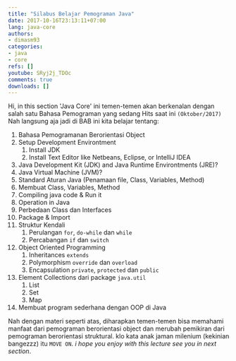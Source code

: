 ```yaml
---
title: "Silabus Belajar Pemograman Java"
date: 2017-10-16T23:13:11+07:00
lang: java-core
authors:
- dimasm93
categories:
- java
- core
refs: []
youtube: SRyj2j_TDOc
comments: true
downloads: []
---
```


Hi, in this section 'Java Core' ini temen-temen akan berkenalan dengan salah satu Bahasa Pemograman yang sedang Hits saat ini `(Oktober/2017)` Nah langsung aja jadi di BAB ini kita belajar tentang:

<!--more-->
1. Bahasa Pemogramanan Berorientasi Object
2. Setup Development Environtment
    1. Install JDK
    2. Install Text Editor like Netbeans, Eclipse, or IntelliJ IDEA
3. Java Development Kit (JDK) and Java Runtime Environtments (JRE)?
4. Java Virtual Machine (JVM)?
5. Standard Aturan Java (Penamaan file, Class, Variables, Method)
6. Membuat Class, Variables, Method
7. Compiling java code & Run it
8. Operation in Java
9. Perbedaan Class dan Interfaces
10. Package & Import
11. Struktur Kendali
    1. Perulangan `for`, `do-while` dan `while`
    2. Percabangan `if` dan `switch`
12. Object Oriented Programming
    1. Inheritances `extends`
    2. Polymorphism `override` dan `overload`
    3. Encapsulation `private`, `protected` dan `public`
13. Element Collections dari package `java.util`
    1. List
    2. Set
    3. Map
14. Membuat program sederhana dengan OOP di Java

Nah dengan materi seperti atas, diharapkan temen-temen bisa memahami manfaat dari pemograman berorientasi object dan merubah pemikiran dari pemograman berorientasi struktural. klo kata anak jaman milenium (kekinian bangezzz) itu `MOVE ON`. _i hope you enjoy with this lecture see you in next section_.